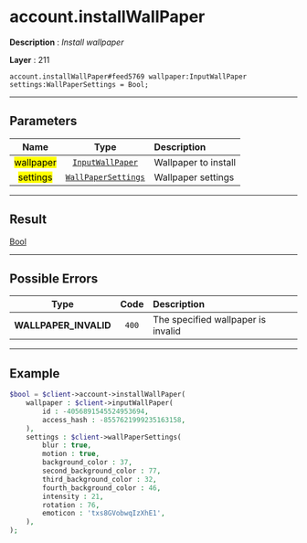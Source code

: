 # account.installWallPaper

**Description** : *Install wallpaper*

**Layer** : 211

```tl
account.installWallPaper#feed5769 wallpaper:InputWallPaper settings:WallPaperSettings = Bool;
```

---

## Parameters

| Name | Type | Description |
| :---: | :---: | :--- |
| <mark>wallpaper</mark> | [`InputWallPaper`](type/InputWallPaper) | Wallpaper to install |
| <mark>settings</mark> | [`WallPaperSettings`](type/WallPaperSettings) | Wallpaper settings |

---

## Result

[Bool](type/Bool)

---

## Possible Errors

| Type | Code | Description |
| :---: | :---: | :--- |
| **WALLPAPER_INVALID** | `400` | The specified wallpaper is invalid |

---

## Example

```php
$bool = $client->account->installWallPaper(
	wallpaper : $client->inputWallPaper(
		id : -4056891545524953694,
		access_hash : -8557621999235163158,
	),
	settings : $client->wallPaperSettings(
		blur : true,
		motion : true,
		background_color : 37,
		second_background_color : 77,
		third_background_color : 32,
		fourth_background_color : 46,
		intensity : 21,
		rotation : 76,
		emoticon : 'txs8GVobwqIzXhE1',
	),
);
```